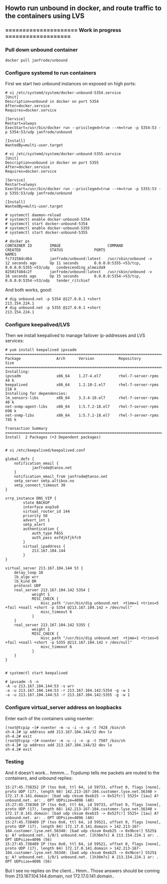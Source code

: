 
## Howto run unbound in docker, and route traffic to the containers using LVS
### ===================== Work in progress ===================

### Pull down unbound container

	docker pull janfrode/unbound

### Configure systemd to run containers

First we start two unbound instances on exposed on high ports:

	# vi /etc/systemd/system/docker-unbound-5354.service
	[Unit]
	Description=unbound in docker on port 5354
	After=docker.service
	Requires=docker.service

	[Service]
	Restart=always
	ExecStart=/usr/bin/docker run --privileged=true --rm=true -p 5354:53 -p 5354:53/udp janfrode/unbound

	[Install]
	WantedBy=multi-user.target

	# vi /etc/systemd/system/docker-unbound-5355.service
	[Unit]
	Description=unbound in docker on port 5355
	After=docker.service
	Requires=docker.service

	[Service]
	Restart=always
	ExecStart=/usr/bin/docker run --privileged=true --rm=true -p 5355:53 -p 5355:53/udp janfrode/unbound

	[Install]
	WantedBy=multi-user.target

	# systemctl daemon-reload
	# systemctl enable docker-unbound-5354
	# systemctl start docker-unbound-5354
	# systemctl enable docker-unbound-5355
	# systemctl start docker-unbound-5355

	# docker ps
	CONTAINER ID        IMAGE                     COMMAND                CREATED             STATUS              PORTS                                        NAMES
	fc73158dcd64        janfrode/unbound:latest   /usr/sbin/unbound -v   12 seconds ago      Up 11 seconds       0.0.0.0:5355->53/tcp, 0.0.0.0:5355->53/udp   condescending_almeida9   
	82501f484c2f        janfrode/unbound:latest   /usr/sbin/unbound -v   16 seconds ago      Up 15 seconds       0.0.0.0:5354->53/tcp, 0.0.0.0:5354->53/udp   tender_ritchie7          


And both works, good:

	# dig unbound.net -p 5354 @127.0.0.1 +short
	213.154.224.1
	# dig unbound.net -p 5355 @127.0.0.1 +short
	213.154.224.1


### Configure keepalived/LVS

Then we install keepalived to manage failover ip-addresses and LVS services:


	# yum install keepalived ipvsadm
	================================================================================
 	Package                Arch      Version           Repository             Size
	================================================================================
	Installing:
 	ipvsadm                x86_64    1.27-4.el7        rhel-7-server-rpms     44 k
 	keepalived             x86_64    1.2.10-2.el7      rhel-7-server-rpms    218 k
	Installing for dependencies:
 	lm_sensors-libs        x86_64    3.3.4-10.el7      rhel-7-server-rpms     40 k
 	net-snmp-agent-libs    x86_64    1:5.7.2-18.el7    rhel-7-server-rpms    698 k
 	net-snmp-libs          x86_64    1:5.7.2-18.el7    rhel-7-server-rpms    745 k

	Transaction Summary
	================================================================================
	Install  2 Packages (+3 Dependent packages)


	# vi /etc/keepalived/keepalived.conf

	global_defs {
   		notification_email {
     			janfrode@tanso.net
   		}
   		notification_email_from janfrode@tanso.net
   		smtp_server smtp.altibox.no
   		smtp_connect_timeout 30
	}

	vrrp_instance DNS_VIP {
    		state BACKUP
    		interface enp3s0
    		virtual_router_id 144
    		priority 50
    		advert_int 1
    		smtp_alert
    		authentication {
        		auth_type PASS
        		auth_pass exfdjkfjkfc9
    		}
    		virtual_ipaddress {
        		213.167.104.144
    		}
	}

	virtual_server 213.167.104.144 53 {
   		delay_loop 10
   		lb_algo wrr
   		lb_kind DR
   		protocol UDP
   		real_server 213.167.104.142 5354 {
       			weight 1
       			MISC_CHECK {
           			misc_path "/usr/bin/dig unbound.net  +time=1 +tries=5 +fail +noall +short -p 5354 @213.167.104.142 > /dev/null"
           			misc_timeout 6
       			}
   		}
   		real_server 213.167.104.142 5355 {
       			weight 1
       			MISC_CHECK {
           			misc_path "/usr/bin/dig unbound.net  +time=1 +tries=5 +fail +noall +short -p 5355 @213.167.104.142 > /dev/null"
           			misc_timeout 6
       			}
   		}
	}


	# systemctl start keepalived

	# ipvsadm -S -n
	-A -u 213.167.104.144:53 -s wrr
	-a -u 213.167.104.144:53 -r 213.167.104.142:5354 -g -w 1
	-a -u 213.167.104.144:53 -r 213.167.104.142:5355 -g -w 1


### Configure virtual_server address on loopbacks

Enter each of the containers using nsenter:

	[root@tcpip ~]# nsenter -m -u -i -n -p -t 7428 /bin/sh
	sh-4.2# ip address add 213.167.104.144/32 dev lo
	sh-4.2# exit
	[root@tcpip ~]# nsenter -m -u -i -n -p -t 7507 /bin/sh
	sh-4.2# ip address add 213.167.104.144/32 dev lo
	sh-4.2# exit


### Testing

And it doesn't work... hmmm.... Tcpdump tells me packets are routed to the containers, and unbound replies:

	15:27:45.738352 IP (tos 0x0, ttl 64, id 59733, offset 0, flags [none], proto UDP (17), length 68) 142.213-167-104.customer.lyse.net.56340 > 172.17.0.141.domain: [bad udp cksum 0xeb15 -> 0x52fc!] 5525+ [1au] A? unbound.net. ar: . OPT UDPsize=4096 (40)
	15:27:45.738360 IP (tos 0x0, ttl 64, id 59733, offset 0, flags [none], proto UDP (17), length 68) 142.213-167-104.customer.lyse.net.56340 > 172.17.0.141.domain: [bad udp cksum 0xeb15 -> 0x52fc!] 5525+ [1au] A? unbound.net. ar: . OPT UDPsize=4096 (40)
	15:27:45.738489 IP (tos 0x0, ttl 64, id 59521, offset 0, flags [none], proto UDP (17), length 84) 172.17.0.141.domain > 142.213-167-104.customer.lyse.net.56340: [bad udp cksum 0xeb25 -> 0x9bce!] 5525$ q: A? unbound.net. 1/0/1 unbound.net. [1h36m7s] A 213.154.224.1 ar: . OPT UDPsize=4096 (56)
	15:27:45.738489 IP (tos 0x0, ttl 64, id 59521, offset 0, flags [none], proto UDP (17), length 84) 172.17.0.141.domain > 142.213-167-104.customer.lyse.net.56340: [bad udp cksum 0xeb25 -> 0x9bce!] 5525$ q: A? unbound.net. 1/0/1 unbound.net. [1h36m7s] A 213.154.224.1 ar: . OPT UDPsize=4096 (56)


But I see no replies on the client... Hmm.. Those answers should be coming from 213.167.104.144.domain, not 172.17.0.141.domain..

